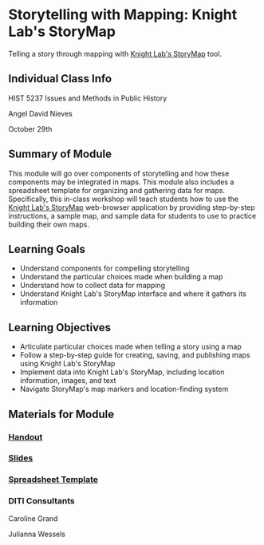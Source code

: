<h1>Storytelling with Mapping: Knight Lab's StoryMap</h1>

Telling a story through mapping with [Knight Lab's StoryMap](https://storymap.knightlab,com/) tool.

<h2>Individual Class Info</h2>

HIST 5237 Issues and Methods in Public History

Angel David Nieves

October 29th

<h2>Summary of Module</h2>

This module will go over components of storytelling and how these components may be integrated in maps. This module also includes a spreadsheet template for organizing and gathering data for maps. Specifically, this in-class workshop will teach students how to use the [Knight Lab's StoryMap](https://storymap.knightlab.com/) web-browser application by providing step-by-step instructions, a sample map, and sample data for students to use to practice building their own maps.

<h2>Learning Goals</h2>

* Understand components for compelling storytelling
* Understand the particular choices made when building a map
* Understand how to collect data for mapping
* Understand Knight Lab's StoryMap interface and where it gathers its information

<h2>Learning Objectives</h2>

* Articulate particular choices made when telling a story using a map
* Follow a step-by-step guide for creating, saving, and publishing maps using Knight Lab's StoryMap 
* Implement data into Knight Lab's StoryMap, including location information, images, and text
* Navigate StoryMap's map markers and location-finding system

<h2>Materials for Module</h2>

### [Handout](https://github.com/NULabNortheastern/digitalassignmentshowcase/blob/master/website_building/issues_public_history-fall2020-nieves/mapping/Handout.pdf)

### [Slides](https://github.com/NULabNortheastern/digitalassignmentshowcase/tree/master/website_building/issues_public_history-fall2020-nieves)

### [Spreadsheet Template](https://docs.google.com/spreadsheets/d/1hJIQwP5qTBaNUMIuY2nKEQRSrlbdzh_BK4XZDK1KUEI/edit?usp=sharing)

<h3>DITI Consultants</h3>

Caroline Grand

Julianna Wessels


